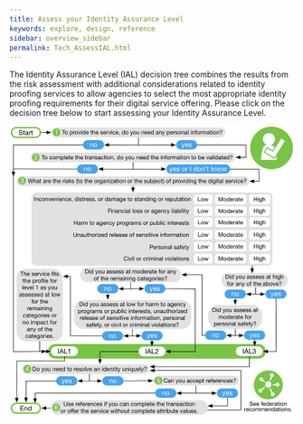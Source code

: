 ```yaml
---
title: Assess your Identity Assurance Level
keywords: explore, design, reference
sidebar: overview_sidebar
permalink: Tech_AssessIAL.html
---
```

The Identity Assurance Level (IAL) decision tree combines the results from the risk assessment with additional considerations related to identity proofing services to allow agencies to select the most appropriate identity proofing requirements for their digital service offering.
Please click on the decision tree below to start assessing your Identity Assurance Level.

<a href="images/DiscoveryourIAL.png" target="_blank"><img src="images/DiscoveryourIAL.png"></a>